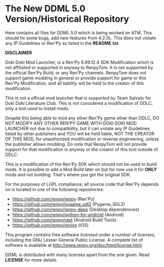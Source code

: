 # The New DDML 5.0 Version/Historical Repository

Here contains all files for DDML 5.0 which is being worked on ATM. This should fix some bugs, add new features from 4.2.0L. This does not violate any IP Guidelines or Ren'Py as listed in the **README.txt**.

**DISCLAIMER**

Doki Doki Mod Launcher, is a Ren'Py 6.99.12.4 SDK Modification which is not affiliated or supported in anyway to RenpyTom. It is not supported by the official Ren'Py Build, or any Ren'Py channels. RenpyTom does not support game modding in general or provide support for game or this Ren'Py Modification, and all liability will be held to the creator of this modification.
    
This is not a official mod launcher that is supported by Team Salvato for Doki Doki Literature Club. This is not considered a modification of DDLC, only a tool used to install mods.

Despite this being able to mod any other Ren'Py game other than DDLC, DO NOT MODIFY ANY OTHER REN'PY GAME WITH DOKI DOKI MOD LAUNCHER not due to compatibility, but it can violate any IP Guidelines listed by other publishers and YOU will be held liable, NOT THE CREATOR OF THIS MOD, for unauthorized modification or reverse engineering, unless the publisher allows modding. Do note that RenpyTom will not provide support for that modification in anyway or the creator of this tool outside of DDLC.

This is a modification of the Ren'Py SDK which should not be used to build mods. It is possible to add a Mod Build later on but for now use it for **ONLY** mods and not building. That's where you get the original SDK.

For the purposes of LGPL compliance, all source code that Ren'Py depends
on is located in one of the following repositories:

* https://github.com/renpy/renpy (Ren'Py)
* https://github.com/renpy/pygame_sdl2 (Pygame_SDL2)
* https://github.com/renpy/renpy-deps (Desktop dependencies)
* https://github.com/renpy/python-for-android (Android)
* https://github.com/renpy/rapt (Android Build Tools)
* https://github.com/renpy/renios (iOS)

This program contains free software licensed under a number of licenses,
    including the GNU Lesser General Public License. A complete list of software
    is available at http://www.renpy.org/doc/html/license.html.

DDML is distributed with many licenses apart from the one given. Read **LICENSE** for more details.
